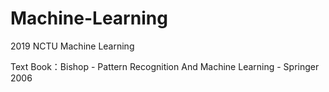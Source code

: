 # Machine-Learning
2019 NCTU Machine Learning

Text Book：Bishop - Pattern Recognition And Machine Learning - Springer 2006
